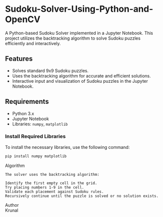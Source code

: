 # Sudoku-Solver-Using-Python-and-OpenCV

A Python-based Sudoku Solver implemented in a Jupyter Notebook. This project utilizes the backtracking algorithm to solve Sudoku puzzles efficiently and interactively.

## Features
- Solves standard 9x9 Sudoku puzzles.
- Uses the backtracking algorithm for accurate and efficient solutions.
- Interactive input and visualization of Sudoku puzzles in the Jupyter Notebook.

## Requirements
- Python 3.x
- Jupyter Notebook
- Libraries: `numpy`, `matplotlib`

### Install Required Libraries
To install the necessary libraries, use the following command:
```bash
pip install numpy matplotlib
```

Algorithm
```
The solver uses the backtracking algorithm:

Identify the first empty cell in the grid.
Try placing numbers 1-9 in the cell.
Validate each placement against Sudoku rules.
Recursively continue until the puzzle is solved or no solution exists.
```

Author  
Krunal
